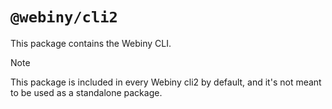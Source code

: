 # `@webiny/cli2`

This package contains the Webiny CLI.

> [!NOTE]
> This package is included in every Webiny cli2 by default, and it's not meant to be used as a standalone package.
